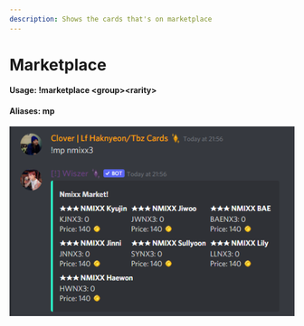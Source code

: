 ```yaml
---
description: Shows the cards that's on marketplace
---
```


# Marketplace

#### Usage: !marketplace \<group>\<rarity>

#### Aliases: mp

![](<../../.gitbook/assets/image (37).png>)
